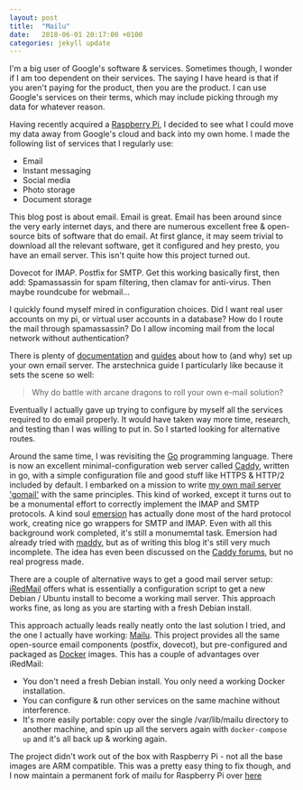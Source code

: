 ```yaml
---
layout: post
title:  "Mailu"
date:   2018-06-01 20:17:00 +0100
categories: jekyll update
---
```


I'm a big user of Google's software & services. Sometimes though, I wonder if I am too dependent on their services. The saying I have heard is that if you aren't paying for the product, then you are the product. I can use Google's services on their terms, which may include picking through my data for whatever reason.

Having recently acquired a [Raspberry Pi][rpi], I decided to see what I could move my data away from Google's cloud and back into my own home. I made the following list of services that I regularly use:

* Email
* Instant messaging
* Social media
* Photo storage
* Document storage

This blog post is about email. Email is great. Email has been around since the very early internet days, and there are numerous excellent free & open-source bits of software that do email. At first glance, it may seem trivial to download all the relevant software, get it configured and hey presto, you have an email server. This isn't quite how this project turned out.

Dovecot for IMAP. Postfix for SMTP. Get this working basically first, then add: Spamassassin for spam filtering, then clamav for anti-virus. Then maybe roundcube for webmail...

I quickly found myself mired in configuration choices. Did I want real user accounts on my pi, or virtual user accounts in a database? How do I route the mail through spamassassin? Do I allow incoming mail from the local network without authentication? 

There is plenty of [documentation][dovecot-basic] and [guides][ars-technica-guide] about how to (and why) set up your own email server. The arstechnica guide I particularly like because it sets the scene so well: 

>Why do battle with arcane dragons to roll your own e-mail solution?

Eventually I actually gave up trying to configure by myself all the services required to do email properly. It would have taken way more time, research, and testing than I was willing to put in. So I started looking for alternative routes. 

Around the same time, I was revisiting the [Go][golang] programming language. There is now an excellent minimal-configuration web server called [Caddy][caddy], written in go, with a simple configuration file and good stuff like HTTPS & HTTP/2 included by default. I embarked on a mission to write [my own mail server 'gomail'][gomail] with the same principles. This kind of worked, except it turns out to be a monumental effort to correctly implement the IMAP and SMTP protocols. A kind soul [emersion][emersion] has actually done most of the hard protocol work, creating nice go wrappers for SMTP and IMAP. Even with all this background work completed, it's still a monumemtal task. Emersion had already tried with [maddy][maddy], but as of writing this blog it's still very much incomplete. The idea has even been discussed on the [Caddy forums][caddy-forum-non-http], but no real progress made.

There are a couple of alternative ways to get a good mail server setup: [iRedMail][iredmail] offers what is essentially a configuration script to get a new Debian / Ubuntu install to become a working mail server. This approach works fine, as long as you are starting with a fresh Debian install.

This approach actually leads really neatly onto the last solution I tried, and the one I actually have working: [Mailu][mailu]. This project provides all the same open-source email components (postfix, dovecot), but pre-configured and packaged as [Docker][docker] images. This has a couple of advantages over iRedMail: 
* You don't need a fresh Debian install. You only need a working Docker installation.
* You can configure & run other services on the same machine without interference.
* It's more easily portable: copy over the single /var/lib/mailu directory to another machine, and spin up all the servers again with `docker-compose up` and it's all back up & working again.

The project didn't work out of the box with Raspberry Pi - not all the base images are ARM compatible. This was a pretty easy thing to fix though, and I now maintain a permanent fork of mailu for Raspberry Pi over [here][mailu-rpi]

[rpi]:https://www.raspberrypi.org/
[dovecot-basic]:https://wiki.dovecot.org/BasicConfiguration
[ars-technica-guide]:https://arstechnica.com/information-technology/2014/02/how-to-run-your-own-e-mail-server-with-your-own-domain-part-1/
[golang]:https://golang.org/
[caddy]:https://caddyserver.com/
[gomail]:https://github.com/MFAshby/gomail
[emersion]:https://github.com/emersion
[maddy]:https://github.com/emersion/maddy
[caddy-forum-non-http]:https://caddy.community/t/server-types-other-than-http/65/7
[iredmail]:https://www.iredmail.org/
[mailu]:https://github.com/Mailu/Mailu
[docker]:http://docker.io/
[mailu-rpi]:https://github.com/MFAshby/mailu